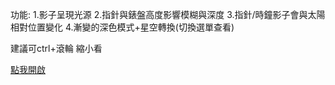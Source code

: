 功能:
1.影子呈現光源
2.指針與錶盤高度影響模糊與深度
3.指針/時鐘影子會與太陽相對位置變化
4.漸變的深色模式+星空轉換(切換選單查看)

建議可ctrl+滾輪 縮小看

[點我開啟](https://rawcdn.githack.com/wdaweb/js_clock-applefi87/0b5d21cd4ab998e1477059e789f6eee5ce422710/clock.html)


<!--  [點我開啟檔案](https://rawcdn.githack.com/[帳號]/[repository]/master/[index.html]) -->
